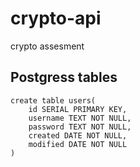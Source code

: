 # crypto-api
crypto assesment


## Postgress tables
```
create table users(
    id SERIAL PRIMARY KEY,
    username TEXT NOT NULL,
    password TEXT NOT NULL,
    created DATE NOT NULL,
    modified DATE NOT NULL
)
```
